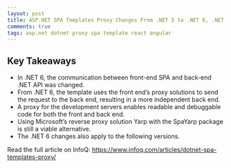 ```yaml
---
layout: post
title: ASP.NET SPA Templates Proxy Changes From .NET 5 to .NET 6, .NET 7, and On
comments: true
tags: asp.net dotnet proxy spa template react angular
---
```


## Key Takeaways

- In .NET 6, the communication between front-end SPA and back-end .NET API was changed.
- From .NET 6, the template uses the front end’s proxy solutions to send the request to the back end, resulting in a more independent back end.
- A proxy for the development servers enables readable and debuggable code for both the front and back end.
- Using Microsoft’s reverse proxy solution Yarp with the SpaYarp package is still a viable alternative.
- The .NET 6 changes also apply to the following versions.

Read the full article on InfoQ:
https://www.infoq.com/articles/dotnet-spa-templates-proxy/
